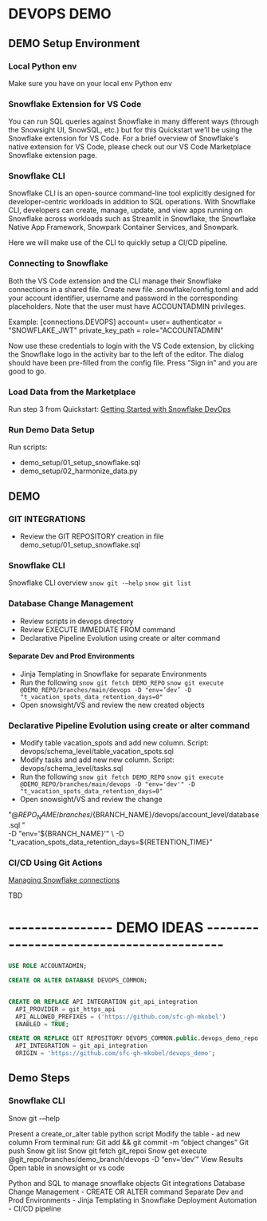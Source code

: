# DEVOPS DEMO

## DEMO Setup Environment

### Local Python env
Make sure you have on your local env Python env

### Snowflake Extension for VS Code
You can run SQL queries against Snowflake in many different ways (through the Snowsight UI, SnowSQL, etc.) but for this Quickstart we'll be using the Snowflake extension for VS Code. For a brief overview of Snowflake's native extension for VS Code, please check out our VS Code Marketplace Snowflake extension page.

### Snowflake CLI
Snowflake CLI is an open-source command-line tool explicitly designed for developer-centric workloads in addition to SQL operations. With Snowflake CLI, developers can create, manage, update, and view apps running on Snowflake across workloads such as Streamlit in Snowflake, the Snowflake Native App Framework, Snowpark Container Services, and Snowpark.

Here we will make use of the CLI to quickly setup a CI/CD pipeline.

### Connecting to Snowflake
Both the VS Code extension and the CLI manage their Snowflake connections in a shared file. Create new file .snowflake/config.toml and add your account identifier, username and password in the corresponding placeholders. Note that the user must have ACCOUNTADMIN privileges. 

Example:
[connections.DEVOPS] 
account=
user=
authenticator = "SNOWFLAKE_JWT"
private_key_path =
role="ACCOUNTADMIN"

Now use these credentials to login with the VS Code extension, by clicking the Snowflake logo in the activity bar to the left of the editor. The dialog should have been pre-filled from the config file. Press "Sign in" and you are good to go.

### Load Data from the Marketplace
Run step 3 from Quickstart: 
[Getting Started with Snowflake DevOps](https://quickstarts.snowflake.com/guide/getting_started_with_snowflake_devops/index.html#3)


### Run Demo Data Setup

Run scripts:
- demo_setup/01_setup_snowflake.sql
- demo_setup/02_harmonize_data.py


## DEMO

### GIT INTEGRATIONS
- Review the GIT REPOSITORY creation in file demo_setup/01_setup_snowflake.sql

### Snowflake CLI
Snowflake CLI overview
```snow git -–help```
```snow git list```

### Database Change Management

- Review scripts in devops directory
- Review EXECUTE IMMEDIATE FROM command
- Declarative Pipeline Evolution using create or alter command
#### Separate Dev and Prod Environments
- Jinja Templating in Snowflake for separate Environments
- Run the following
```snow git fetch DEMO_REPO```
```snow git execute @DEMO_REPO/branches/main/devops -D "env=’dev’ -D "t_vacation_spots_data_retention_days=0"```
- Open snowsight/VS and review the new created objects


### Declarative Pipeline Evolution using create or alter command

- Modify table vacation_spots and add new column. Script: devops/schema_level/table_vacation_spots.sql
- Modify tasks and add new new column. Script: devops/schema_level/tasks.sql
- Run the following
```snow git fetch DEMO_REPO```
```snow git execute @DEMO_REPO/branches/main/devops -D "env='dev'" -D "t_vacation_spots_data_retention_days=0"```
- Open snowsight/VS and review the change


"@${REPO_NAME}/branches/${BRANCH_NAME}/devops/account_level/database.sql " \
            -D "env='${BRANCH_NAME}'" \
            -D "t_vacation_spots_data_retention_days=${RETENTION_TIME}"


### CI/CD Using Git Actions
[Managing Snowflake connections](https://docs.snowflake.com/en/developer-guide/snowflake-cli/connecting/configure-connections)

TBD










# ---------------- DEMO IDEAS -----------------------------------------
```sql
USE ROLE ACCOUNTADMIN;

CREATE OR ALTER DATABASE DEVOPS_COMMON;


CREATE OR REPLACE API INTEGRATION git_api_integration
  API_PROVIDER = git_https_api
  API_ALLOWED_PREFIXES = ('https://github.com/sfc-gh-mkobel')
  ENABLED = TRUE;

CREATE OR REPLACE GIT REPOSITORY DEVOPS_COMMON.public.devops_demo_repo
  API_INTEGRATION = git_api_integration
  ORIGIN = 'https://github.com/sfc-gh-mkobel/devops_demo';
```


## Demo Steps
### Snowflake CLI
Snow git -–help

Present a create_or_alter table python script
Modify the table - ad new column
From terminal run:
Git add && git commit -m “object changes”
Git push
Snow git list
Snow git fetch git_repoi
Snow get execute @git_repo/branches/demo_branch/devops -D “env=’dev’”
View Results
Open table in snowsight or vs code


Python and SQL to manage snowflake objects
Git integrations
Database Change Management -  CREATE OR ALTER command 
Separate Dev and Prod Environments - Jinja Templating in Snowflake
Deployment Automation - CI/CD pipeline


  